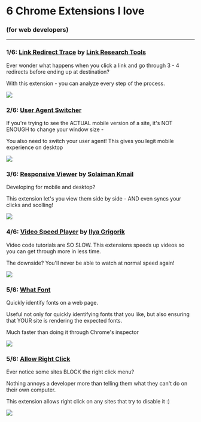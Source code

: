 # 6 Chrome Extensions I love

### (for web developers)

------

### 1/6: [Link Redirect Trace](https://chrome.google.com/webstore/detail/link-redirect-trace/nnpljppamoaalgkieeciijbcccohlpoh?hl=en) by [Link Research Tools](http://www.linkresearchtools.com/)

Ever wonder what happens when you click a link and go through 3 - 4 redirects before ending up at destination?

With this extension - you can analyze every step of the process.

![](https://lh3.googleusercontent.com/-sEXzosHT-lOGIj0RBYcYdJ3xzIsZuxpi2mDZByPzFptkN5OcFO9wQ95urfgoAqgCl87P4whUB74e7Q1qgN1s5St=w640-h400-e365-rj-sc0x00ffffff)



### 2/6: [User Agent Switcher](https://chrome.google.com/webstore/detail/user-agent-switcher-for-c/djflhoibgkdhkhhcedjiklpkjnoahfmg)

If you're trying to see the ACTUAL mobile version of a site, it's NOT ENOUGH to change your window size -  

You also need to switch your user agent! This gives you legit mobile experience on desktop

![](https://lh3.googleusercontent.com/QC1T69OAqJCCuZ9OZa8pRlceeSLqd6Y4RnAmG5vwaes-YBe8uwAqmDlSzNG638GWRIlRBrPDq6zNqOAl8V9F8YwlPok=w640-h400-e365-rj-sc0x00ffffff)



### 3/6: [Responsive Viewer](https://chrome.google.com/webstore/detail/responsive-viewer/inmopeiepgfljkpkidclfgbgbmfcennb?hl=en) by [Solaiman Kmail](https://twitter.com/SolaimanKmail)

Developing for mobile and desktop?  

This extension let's you view them side by side - AND even syncs your clicks and scolling!

![](https://lh3.googleusercontent.com/z_GpBxbiu0-9yGrpsHUEK7hgqx9fUfmgIIoVMrLwLtxWY_HWwaahGcbuCTLk3B9muapBjSJ802jhabHAx-2hkbz3bg=w640-h400-e365-rj-sc0x00ffffff)

### 4/6: [Video Speed Player](https://chrome.google.com/webstore/detail/video-speed-controller/nffaoalbilbmmfgbnbgppjihopabppdk?hl=en) by [Ilya Grigorik](https://www.igvita.com/)

Video code tutorials are SO SLOW. This extensions speeds up videos so you can get through more in less time.  

The downside? You'll never be able to watch at normal speed again!

![](https://lh3.googleusercontent.com/5aoc5CzYDnoG0UkF6GkAmn9BKf_qCk3d4jEDFIaGXIlN51k7GrL83aW1zHzFX0dfq2fOtrK92JKRS-5C4yUe5lkz=w640-h400-e365-rj-sc0x00ffffff)



### 5/6: [What Font](https://chrome.google.com/webstore/detail/what-font-find-font/djgfpbegnihdgbngpmhjnlchgglngcdn?hl=en) 

Quickly identify fonts on a web page. 

Useful not only for quickly identifying fonts that you like, but also ensuring that YOUR site is rendering the expected fonts.  

Much faster than doing it through Chrome's inspector

![](https://lh3.googleusercontent.com/Jouv8pXibf8xqiO48NF-A5_fpqPtGVFgciVWjKWsGwU4tzcy_K3uTHEY9tviIkZLnp6r4Nsp5AXj486jmqHOEkCQBw=w640-h400-e365-rj-sc0x00ffffff)



### 5/6: [Allow Right Click](https://chrome.google.com/webstore/detail/allow-right-click/hompjdfbfmmmgflfjdlnkohcplmboaeo?hl=en) 

Ever notice some sites BLOCK the right click menu? 

Nothing annoys a developer more than telling them what they can't do on their own computer.

This extension allows right click on any sites that try to disable it :)

![](https://lh3.googleusercontent.com/eYYqpwkTuIlVvkqH6FcdG1c66f_e8rQUHeb-B8hfdGryDnf_KJSIZ1XnW9oMN-rIxRwb1CfuwC-ehHc592bCgqht=w640-h400-e365-rj-sc0x00ffffff)
